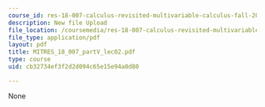 ```yaml
---
course_id: res-18-007-calculus-revisited-multivariable-calculus-fall-2011
description: New file Upload
file_location: /coursemedia/res-18-007-calculus-revisited-multivariable-calculus-fall-2011/cb32734ef3f2d2d094c65e15e94a0d80_MITRES_18_007_partV_lec02.pdf
file_type: application/pdf
layout: pdf
title: MITRES_18_007_partV_lec02.pdf
type: course
uid: cb32734ef3f2d2d094c65e15e94a0d80

---
```

None